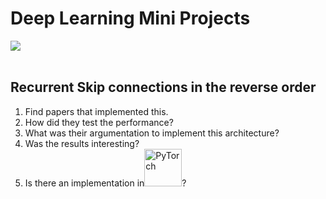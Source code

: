 # Deep Learning Mini Projects

<img class="article-image" src="/images/notes/programming/pytorch-deep-learning.png"> 

<br>
<br>

## Recurrent Skip connections in the reverse order

1. Find papers that implemented this.
2. How did they test the performance?
3. What was their argumentation to implement this architecture?
4. Was the results interesting?
5. Is there an implementation in<img src="/icons/pytorch.jpeg" alt="PyTorch" width="60px" style="display:inline">?  


